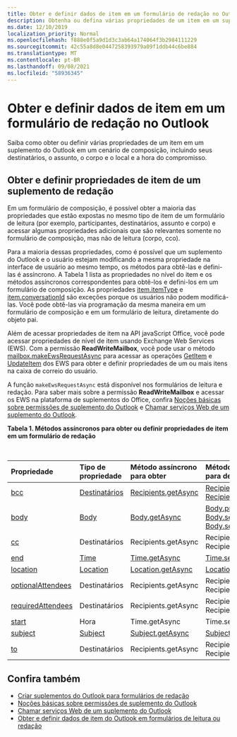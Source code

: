```yaml
---
title: Obter e definir dados de item em um formulário de redação no Outlook
description: Obtenha ou defina várias propriedades de um item em um suplemento do Outlook em um cenário de redação, incluindo seus destinatários, o assunto, o corpo e o local e a hora do compromisso.
ms.date: 12/10/2019
localization_priority: Normal
ms.openlocfilehash: f888e0f5a9d1d3c3ab64a174064f3b2984111229
ms.sourcegitcommit: 42c55a8d8e0447258393979a09f1ddb44c6be884
ms.translationtype: MT
ms.contentlocale: pt-BR
ms.lasthandoff: 09/08/2021
ms.locfileid: "58936345"
---
```

# <a name="get-and-set-item-data-in-a-compose-form-in-outlook"></a>Obter e definir dados de item em um formulário de redação no Outlook

Saiba como obter ou definir várias propriedades de um item em um suplemento do Outlook em um cenário de composição, incluindo seus destinatários, o assunto, o corpo e o local e a hora do compromisso.

## <a name="getting-and-setting-item-properties-for-a-compose-add-in"></a>Obter e definir propriedades de item de um suplemento de redação

Em um formulário de composição, é possível obter a maioria das propriedades que estão expostas no mesmo tipo de item de um formulário de leitura (por exemplo, participantes, destinatários, assunto e corpo) e acessar algumas propriedades adicionais que são relevantes somente no formulário de composição, mas não de leitura (corpo, cco).

Para a maioria dessas propriedades, como é possível que um suplemento do Outlook e o usuário estejam modificando a mesma propriedade na interface de usuário ao mesmo tempo, os métodos para obtê-las e defini-las é assíncrono. A Tabela 1 lista as propriedades no nível do item e os métodos assíncronos correspondentes para obtê-los e defini-los em um formulário de composição. As propriedades [item.itemType](../reference/objectmodel/preview-requirement-set/office.context.mailbox.item.md#properties) e [item.conversationId](../reference/objectmodel/preview-requirement-set/office.context.mailbox.item.md#properties) são exceções porque os usuários não podem modificá-las. Você pode obtê-las via programação da mesma maneira em um formulário de composição e em um formulário de leitura, diretamente do objeto pai.

Além de acessar propriedades de item na API javaScript Office, você pode acessar propriedades de nível de item usando Exchange Web Services (EWS). Com a permissão **ReadWriteMailbox**, você pode usar o método [mailbox.makeEwsRequestAsync](../reference/objectmodel/preview-requirement-set/office.context.mailbox.md#methods) para acessar as operações [GetItem](/exchange/client-developer/web-service-reference/getitem-operation) e [UpdateItem](/exchange/client-developer/web-service-reference/updateitem-operation) dos EWS para obter e definir propriedades de um ou mais itens na caixa de correio do usuário.

A função `makeEwsRequestAsync` está disponível nos formulários de leitura e redação. Para saber mais sobre a permissão **ReadWriteMailbox** e acessar os EWS na plataforma de suplementos do Office, confira [Noções básicas sobre permissões de suplemento do Outlook](understanding-outlook-add-in-permissions.md) e [Chamar serviços Web de um suplemento do Outlook](web-services.md).

**Tabela 1. Métodos assíncronos para obter ou definir propriedades de item em um formulário de redação**

<br/>

| Propriedade | Tipo de propriedade | Método assíncrono para obter | Método(s) assíncrono(s) para definir |
|:-----|:-----|:-----|:-----|
|[bcc](../reference/objectmodel/preview-requirement-set/office.context.mailbox.item.md#properties)|[Destinatários](/javascript/api/outlook/office.Recipients)|[Recipients.getAsync](/javascript/api/outlook/office.Recipients#getAsync_options__callback_)|[Recipients.addAsync](/javascript/api/outlook/office.Recipients#addAsync_recipients__options__callback_), [Recipients.setAsync](/javascript/api/outlook/office.Recipients#setAsync_recipients__options__callback_)|
|[body](../reference/objectmodel/preview-requirement-set/office.context.mailbox.item.md#properties)|[Body](/javascript/api/outlook/office.Body)|[Body.getAsync](/javascript/api/outlook/office.Body#getAsync_coercionType__options__callback_)|[Body.prependAsync](/javascript/api/outlook/office.Body#prependAsync_data__options__callback_), [Body.setAsync](/javascript/api/outlook/office.Body#setAsync_data__options__callback_), [Body.setSelectedDataAsync](/javascript/api/outlook/office.Body#setSelectedDataAsync_data__options__callback_)|
|[cc](../reference/objectmodel/preview-requirement-set/office.context.mailbox.item.md#properties)|Destinatários|Recipients.getAsync|Recipients.addAsync Recipients.setAsync|
|[end](../reference/objectmodel/preview-requirement-set/office.context.mailbox.item.md#properties)|[Time](/javascript/api/outlook/office.Time)|[Time.getAsync](/javascript/api/outlook/office.Time#getAsync_options__callback_)|[Time.setAsync](/javascript/api/outlook/office.Time#setAsync_dateTime__options__callback_)|
|[location](../reference/objectmodel/preview-requirement-set/office.context.mailbox.item.md#properties)|[Location](/javascript/api/outlook/office.Location)|[Location.getAsync](/javascript/api/outlook/office.Location#getAsync_options__callback_)|[Location.setAsync](/javascript/api/outlook/office.Location#setAsync_location__options__callback_)|
|[optionalAttendees](../reference/objectmodel/preview-requirement-set/office.context.mailbox.item.md#properties)|Destinatários|Recipients.getAsync|Recipients.addAsync Recipients.setAsync|
|[requiredAttendees](../reference/objectmodel/preview-requirement-set/office.context.mailbox.item.md#properties)|Destinatários|Recipients.getAsync|Recipients.addAsync Recipients.setAsync|
|[start](../reference/objectmodel/preview-requirement-set/office.context.mailbox.item.md#properties)|Hora|Time.getAsync|Time.setAsync|
|[subject](../reference/objectmodel/preview-requirement-set/office.context.mailbox.item.md#properties)|[Subject](/javascript/api/outlook/office.Subject)|[Subject.getAsync](/javascript/api/outlook/office.Subject#getAsync_options__callback_)|[Subject.setAsync](/javascript/api/outlook/office.Subject#setAsync_subject__options__callback_)|
|[to](../reference/objectmodel/preview-requirement-set/office.context.mailbox.item.md#properties)|Destinatários|Recipients.getAsync|Recipients.addAsync Recipients.setAsync|

## <a name="see-also"></a>Confira também

- [Criar suplementos do Outlook para formulários de redação](compose-scenario.md)
- [Noções básicas sobre permissões de suplemento do Outlook](understanding-outlook-add-in-permissions.md)
- [Chamar serviços Web de um suplemento do Outlook](web-services.md)
- [Obter e definir dados de item do Outlook em formulários de leitura ou redação](item-data.md)
